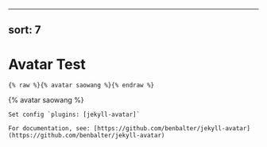 <!--
 * @Descripttion: 
 * @version: 第一版
 * @Author: 叮咚蛋
 * @Date: 2021-01-19 10:24:00
 * @LastEditors: 叮咚蛋
 * @LastEditTime: 2021-01-19 16:04:51
 * @FilePath: \rundocs-jekyll-rtd-theme-e897694\test\avatar.md
-->
---
sort: 7
---

# Avatar Test

```
{% raw %}{% avatar saowang %}{% endraw %}
```

{% avatar saowang %}

```tip
Set config `plugins: [jekyll-avatar]`

For documentation, see: [https://github.com/benbalter/jekyll-avatar](https://github.com/benbalter/jekyll-avatar)
```
